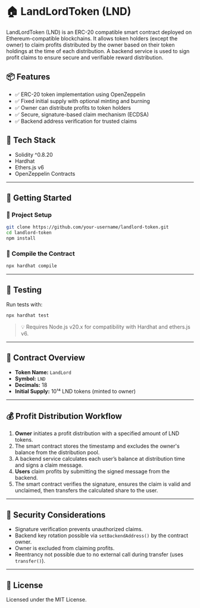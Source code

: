 # 🏠 LandLordToken (LND)

LandLordToken (LND) is an ERC-20 compatible smart contract deployed on Ethereum-compatible blockchains. It allows token holders (except the owner) to claim profits distributed by the owner based on their token holdings at the time of each distribution. A backend service is used to sign profit claims to ensure secure and verifiable reward distribution.

## 📦 Features

- ✅ ERC-20 token implementation using OpenZeppelin  
- ✅ Fixed initial supply with optional minting and burning  
- ✅ Owner can distribute profits to token holders  
- ✅ Secure, signature-based claim mechanism (ECDSA)  
- ✅ Backend address verification for trusted claims  

## 🔧 Tech Stack

- Solidity ^0.8.20  
- Hardhat  
- Ethers.js v6  
- OpenZeppelin Contracts  

---

## 🚀 Getting Started

### 📁 Project Setup

```bash
git clone https://github.com/your-username/landlord-token.git
cd landlord-token
npm install
```

### 🔨 Compile the Contract

```bash
npx hardhat compile
```

---

## 🧪 Testing

Run tests with:

```bash
npx hardhat test
```

> 💡 Requires Node.js v20.x for compatibility with Hardhat and ethers.js v6.

---

## 📄 Contract Overview

- **Token Name:** `LandLord`  
- **Symbol:** `LND`  
- **Decimals:** 18  
- **Initial Supply:** 10¹⁴ LND tokens (minted to owner)  

---

## 💰 Profit Distribution Workflow

1. **Owner** initiates a profit distribution with a specified amount of LND tokens.
2. The smart contract stores the timestamp and excludes the owner's balance from the distribution pool.
3. A backend service calculates each user’s balance at distribution time and signs a claim message.
4. **Users** claim profits by submitting the signed message from the backend.
5. The smart contract verifies the signature, ensures the claim is valid and unclaimed, then transfers the calculated share to the user.

---

## 🔐 Security Considerations

- Signature verification prevents unauthorized claims.
- Backend key rotation possible via `setBackendAddress()` by the contract owner.
- Owner is excluded from claiming profits.
- Reentrancy not possible due to no external call during transfer (uses `transfer()`).

---

## 🧠 License

Licensed under the MIT License.
